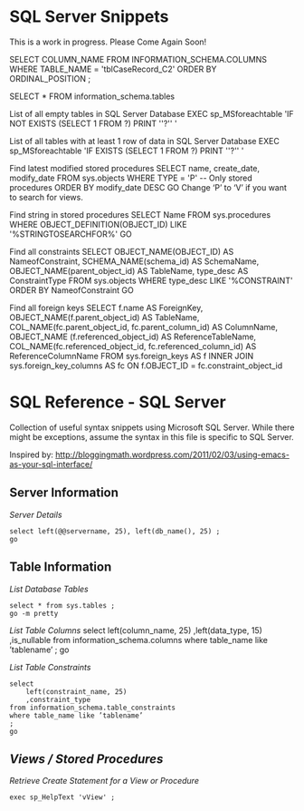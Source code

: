 # SQL Server Snippets

This is a work in progress. Please Come Again Soon!

SELECT COLUMN_NAME
FROM INFORMATION_SCHEMA.COLUMNS
WHERE TABLE_NAME = 'tblCaseRecord_C2'
ORDER BY ORDINAL_POSITION ;


SELECT * FROM information_schema.tables

List of all empty tables in SQL Server Database
EXEC sp_MSforeachtable 'IF NOT EXISTS (SELECT 1 FROM ?) PRINT ''?'' '

List of all tables with at least 1 row of data in SQL Server Database
EXEC sp_MSforeachtable 'IF EXISTS (SELECT 1 FROM ?) PRINT ''?'' '

Find latest modified stored procedures
SELECT name, create_date, modify_date
FROM sys.objects
WHERE TYPE = 'P' -- Only stored procedures
ORDER BY modify_date DESC
GO
Change ‘P’ to ‘V’ if you want to search for views.

Find string in stored procedures
SELECT Name
FROM sys.procedures
WHERE OBJECT_DEFINITION(OBJECT_ID) LIKE '%STRINGTOSEARCHFOR%'
GO

Find all constraints
SELECT OBJECT_NAME(OBJECT_ID) AS NameofConstraint,
SCHEMA_NAME(schema_id) AS SchemaName,
OBJECT_NAME(parent_object_id) AS TableName,
type_desc AS ConstraintType
FROM sys.objects
WHERE type_desc LIKE '%CONSTRAINT' ORDER BY NameofConstraint
GO

Find all foreign keys
SELECT f.name AS ForeignKey,
OBJECT_NAME(f.parent_object_id) AS TableName,
COL_NAME(fc.parent_object_id,
fc.parent_column_id) AS ColumnName,
OBJECT_NAME (f.referenced_object_id) AS ReferenceTableName,
COL_NAME(fc.referenced_object_id,
fc.referenced_column_id) AS ReferenceColumnName
FROM sys.foreign_keys AS f
INNER JOIN sys.foreign_key_columns AS fc
ON f.OBJECT_ID = fc.constraint_object_id

SQL Reference - SQL Server
================================================================================

Collection of useful syntax snippets using Microsoft SQL Server. While there 
might be exceptions, assume the syntax in this file is specific to SQL Server.

Inspired by: http://bloggingmath.wordpress.com/2011/02/03/using-emacs-as-your-sql-interface/

Server Information
--------------------------------------------------------------------------------

_Server Details_

    select left(@@servername, 25), left(db_name(), 25) ;
    go

Table Information
--------------------------------------------------------------------------------

_List Database Tables_

    select * from sys.tables ;
    go -m pretty

_List Table Columns_
    select
        left(column_name, 25)
        ,left(data_type, 15)
        ,is_nullable
    from information_schema.columns
    where table_name like ’tablename’ 
    ;
    go

_List Table Constraints_

    select
        left(constraint_name, 25)
        ,constraint_type
    from information_schema.table_constraints
    where table_name like ’tablename’ 
    ;
    go

_Views / Stored Procedures_
--------------------------------------------------------------------------------

_Retrieve Create Statement for a View or Procedure_

    exec sp_HelpText 'vView' ;

